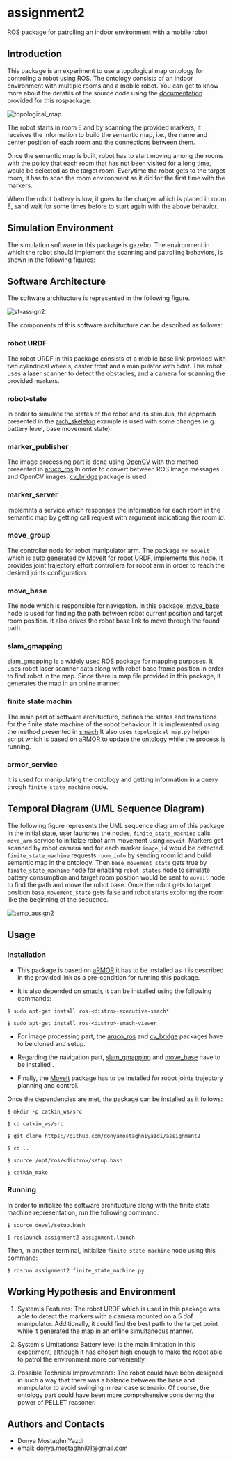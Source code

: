 # assignment2

ROS package for patrolling an indoor environment with a mobile robot

## Introduction
This package is an experiment to use a topological map ontology for controling a robot using ROS. The ontology consists of an indoor environment
with multiple rooms and a mobile robot. You can get to know more about the detatils of the source code using the 
[documentation](https://github.com/donyamostaghniyazdi/assignment1) provided for this rospackage.

![topological_map](https://github.com/donyamostaghniyazdi/assignment2/assets/80056149/3ce9f170-25c5-4180-923e-6b25f7df777c)


The robot starts in room E and by scanning the provided markers, it receives the information to build the semantic map, i.e., the name and center 
position of each room and the connections between them.

Once the semantic map is built, robot has to start moving among the rooms with the policy that each room that has not been visited for a long time,
would be selected as the target room. Everytime the robot gets to the target room, it has to scan the room environment as it did for the first time
with the markers.

When the robot battery is low, it goes to the charger which is placed in room E, sand wait for some times before to start again with the above behavior.

## Simulation Environment
The simulation software in this package is gazebo. The environment in which the robot should implement the 
scanning and patrolling behaviors, is shown in the following figures:


## Software Architecture
The software architucture is represented in the following figure.

![sf-assign2](https://github.com/donyamostaghniyazdi/assignment2/assets/80056149/deb24285-33f3-46f4-a515-d96cd4d801cd)


The components of this software architucture can be described as follows:

### robot URDF
The robot URDF in this package consists of a mobile base link provided with two cylindrical wheels, caster front and a manipulator with 5dof.
This robot uses a laser scanner to detect the obstacles, and a camera for scanning the provided markers.


### robot-state
In order to simulate the states of the robot and its stimulus, the approach presented in the [arch_skeleton](https://github.com/buoncubi/arch_skeleton)
example is used with some changes (e.g. battery level, base movement state).

### marker_publisher
The image processing part is done using [OpenCV](https://opencv.org/) with the method presented in 
[aruco_ros](https://github.com/CarmineD8/aruco_ros) In order to convert between ROS Image 
messages and OpenCV images, [cv_bridge](http://wiki.ros.org/cv_bridge) package is used.

### marker_server
Implemnts a service which responses the information for each room in the semantic map by getting
call request with argument indicationg the room id.

### move_group
The controller node for robot manipulator arm. The package ``my_moveit`` which is auto generated by 
[MoveIt](https://moveit.ros.org/) for robot URDF, implements this node. It provides joint trajectory effort 
controllers for robot arm in order to reach the desired joints configuration. 

### move_base 
The node which is responsible for navigation. In this package, [move_base](http://wiki.ros.org/move_base) node is
used for finding the path between robot current position and target room position. It also drives the robot
base link to move through the found path.

### slam_gmapping
[slam_gmapping](http://wiki.ros.org/slam_gmapping) is a widely used ROS package for mapping purposes.
It uses robot laser scanner data along with robot base frame position in order to find robot in the map.
Since there is map file provided in this package, it generates the map in an online manner.

### finite state machin 
The main part of software architucture, defines the states and transitions for the finite state
machine of the robot behaviour. It is implemented using the method presented in [smach](http://wiki.ros.org/smach)
It also uses ``topological_map.py`` helper script which is based on [aRMOR](https://github.com/EmaroLab/armor)
to update the ontology while the process is running.


### armor_service
It is used for manipulating the ontology and getting information in a query throgh ``finite_state_machine`` node.

## Temporal Diagram (UML Sequence Diagram)
The following figure represents the UML sequence diagram of this package. In the initial state, user launches the nodes,
``finite_state_machine`` calls ``move_arm`` service to initialze robot arm movement using ``moveit``. Markers 
get scanned by robot camera and for each marker ``image_id`` would be detected. ``finite_state_machine`` requests ``room_info``
by sending room id and build semantic map in the ontology. Then ``base_movement_state`` gets true by ``finite_state_machine`` node
for enabling ``robot-states`` node to simulate battery consumption and target room position would be sent to ``moveit``
node to find the path and move the robot base. Once the robot gets to target position ``base_movement_state`` gets false
and robot starts exploring the room like the beginning of the sequence. 

![temp_assign2](https://github.com/donyamostaghniyazdi/assignment2/assets/80056149/76988c56-22dd-49d0-9f18-03db743a09cf)


## Usage
### Installation
* This package is based on [aRMOR](https://github.com/EmaroLab/armor) it has to be installed as it is described
in the provided link as a pre-condition for running this package.

* It is also depended on [smach](http://wiki.ros.org/smach), it can be installed using the following commands:

```bashscript
$ sudo apt-get install ros-<distro>-executive-smach*
```
```bashscript
$ sudo apt-get install ros-<distro>-smach-viewer
```

* For image processing part, the [aruco_ros](https://github.com/CarmineD8/aruco_ros) and [cv_bridge](http://wiki.ros.org/cv_bridge) packages have to be cloned and setup.

* Regarding the navigation part, [slam_gmapping](http://wiki.ros.org/slam_gmapping)  and [move_base](http://wiki.ros.org/move_base) have to be installed .

* Finally, the [MoveIt](https://moveit.ros.org/) package has to be installed for robot joints trajectory planning and control.


Once the dependencies are met, the package can be installed as it follows:

```bashscript
$ mkdir -p catkin_ws/src
```
```bashscript
$ cd catkin_ws/src
```



```bashscript
$ git clone https://github.com/donyamostaghniyazdi/assignment2
```
```bashscript
$ cd ..
```
```bashscript
$ source /opt/ros/<distro>/setup.bash
```
```bashscript
$ catkin_make
```

### Running
In order to initialize the software architucture along with the finite state machine representation, run the following command.

```bashscript
$ source devel/setup.bash
```
```bashscript
$ roslaunch assignment2 assignment.launch
```
Then, in another terminal, initialize ``finite_state_machine`` node using this command:
```bashscript
$ rosrun assignment2 finite_state_machine.py
```


## Working Hypothesis and Environment

1. System's Features: The robot URDF which is used in this package was able to detect the markers with a camera mounted on a 5 dof manipulator. 
Additionally, it could find the best path to the target point while it generated the map in an online simultaneous manner.

2. System's Limitations: Battery level is the main limitation in this experiment, although it has chosen high enough to make the robot able to 
patrol the environment more conveniently.

3. Possible Technical Improvements: The robot could have been designed in such a way that there was a balance between the base and manipulator 
to avoid swinging in real case scenario. Of course, the ontology part could have been more comprehensive considering the power of PELLET reasoner.

## Authors and Contacts
- Donya MostaghniYazdi
- email: donya.mostaghni01@gmail.com
